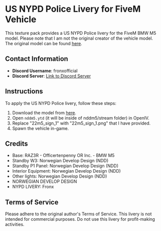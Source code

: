 # US NYPD Police Livery for FiveM Vehicle

This texture pack provides a US NYPD Police livery for the FiveM BMW M5 model. Please note that I am not the original creator of the vehicle model. The original model can be found [here](https://www.lcpdfr.com/downloads/gta5mods/vehiclemodels/43943-fivem-bmw-m5-politi/).

## Contact Information
- **Discord Username**: fronxofficial
- **Discord Server**: [Link to Discord Server](https://discord.gg/kq3vvREwV5)

## Instructions
To apply the US NYPD Police livery, follow these steps:

1. Download the model from [here](https://www.lcpdfr.com/downloads/gta5mods/vehiclemodels/43943-fivem-bmw-m5-politi/).
2. Open `nddm5.ytd` (it will be inside of nddm5/stream folder) in OpenIV.
3. Replace "22m5_sign_1" with "22m5_sign_1.png" that I have provided.
4. Spawn the vehicle in-game.

## Credits

- Base: RAZ3R - Officertenpenny OR Inc. - BMW M5
- Standby W3: Norwegian Develop Design (NDD)
- Standby P1 Panel: Norwegian Develop Design (NDD)
- Interior Equipment: Norwegian Develop Design (NDD)
- Other lights: Norwegian Develop Design (NDD)
- NORWEGIAN DEVELOP DESIGN
- NYPD LIVERY: Fronx

## Terms of Service
Please adhere to the original author's Terms of Service. This livery is not intended for commercial purposes. Do not use this livery for profit-making activities.
